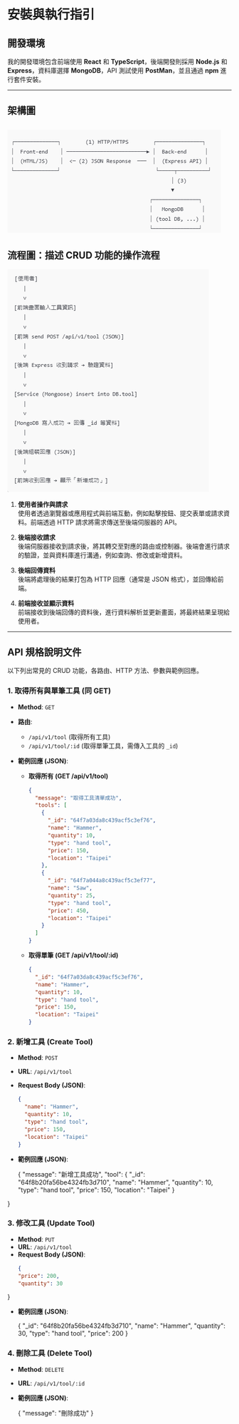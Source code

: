 # 安裝與執行指引

## 開發環境

我的開發環境包含前端使用 **React** 和 **TypeScript**，後端開發則採用 **Node.js** 和 **Express**，資料庫選擇 **MongoDB**，API 測試使用 **PostMan**，並且通過 **npm** 進行套件安裝。

---

## 架構圖

![架構圖](價購.png)
---

## 流程圖：描述 CRUD 功能的操作流程

![流程圖](流程.png)

1. **使用者操作與請求**  
   使用者透過瀏覽器或應用程式與前端互動，例如點擊按鈕、提交表單或請求資料。前端透過 HTTP 請求將需求傳送至後端伺服器的 API。

2. **後端接收請求**  
   後端伺服器接收到請求後，將其轉交至對應的路由或控制器。後端會進行請求的驗證，並與資料庫進行溝通，例如查詢、修改或新增資料。

3. **後端回傳資料**  
   後端將處理後的結果打包為 HTTP 回應（通常是 JSON 格式），並回傳給前端。

4. **前端接收並顯示資料**  
   前端接收到後端回傳的資料後，進行資料解析並更新畫面，將最終結果呈現給使用者。

---

## API 規格說明文件

以下列出常見的 CRUD 功能，各路由、HTTP 方法、參數與範例回應。

### 1. 取得所有與單筆工具 (同 GET)

- **Method**: `GET`
- **路由**:  
  - `/api/v1/tool` (取得所有工具)  
  - `/api/v1/tool/:id` (取得單筆工具，需傳入工具的 `_id`)
- **範例回應 (JSON)**:

  - **取得所有 (GET /api/v1/tool)**  
    ```json
    {
      "message": "取得工具清單成功",
      "tools": [
        {
          "_id": "64f7a03da8c439acf5c3ef76",
          "name": "Hammer",
          "quantity": 10,
          "type": "hand tool",
          "price": 150,
          "location": "Taipei"
        },
        {
          "_id": "64f7a044a8c439acf5c3ef77",
          "name": "Saw",
          "quantity": 25,
          "type": "hand tool",
          "price": 450,
          "location": "Taipei"
        }
      ]
    }
    ```
  - **取得單筆 (GET /api/v1/tool/:id)**  
    ```json
    {
      "_id": "64f7a03da8c439acf5c3ef76",
      "name": "Hammer",
      "quantity": 10,
      "type": "hand tool",
      "price": 150,
      "location": "Taipei"
    }
    ```

### 2. 新增工具 (Create Tool)

- **Method**: `POST`
- **URL**: `/api/v1/tool`
- **Request Body (JSON)**:
  ```json
  {
    "name": "Hammer",
    "quantity": 10,
    "type": "hand tool",
    "price": 150,
    "location": "Taipei"
  }
- **範例回應 (JSON)**:

  {
  "message": "新增工具成功",
  "tool": {
    "_id": "64f8b20fa56be4324fb3d710",
    "name": "Hammer",
    "quantity": 10,
    "type": "hand tool",
    "price": 150,
    "location": "Taipei"
  }

}

### 3. 修改工具 (Update Tool)

- **Method**: `PUT`
- **URL**: `/api/v1/tool`
- **Request Body (JSON)**:
  ```json
  {
  "price": 200,
  "quantity": 30
}

- **範例回應 (JSON)**:

  {
  "_id": "64f8b20fa56be4324fb3d710",
  "name": "Hammer",
  "quantity": 30,
  "type": "hand tool",
  "price": 200
}

### 4. 刪除工具 (Delete Tool)

- **Method**: `DELETE`
- **URL**: `/api/v1/tool/:id`

- **範例回應 (JSON)**:

  {
  "message": "刪除成功"
}

